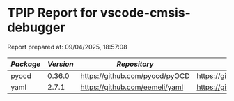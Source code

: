 # TPIP Report for vscode-cmsis-debugger

Report prepared at: 09/04/2025, 18:57:08

| *Package* | *Version* | *Repository* | *License* |
|---|---|---|---|
| pyocd | 0.36.0 | https://github.com/pyocd/pyOCD | https://github.com/pyocd/pyOCD/blob/v0.36.0/LICENSE |
| yaml | 2.7.1 | https://github.com/eemeli/yaml | https://github.com/eemeli/yaml/blob/main/LICENSE |
